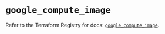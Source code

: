 # `google_compute_image`

Refer to the Terraform Registry for docs: [`google_compute_image`](https://registry.terraform.io/providers/hashicorp/google-beta/6.45.0/docs/resources/google_compute_image).
